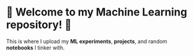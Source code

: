 <h1>🤖 Welcome to my Machine Learning repository! 🤖</h1>
   
<p>This is where I upload my <strong>ML experiments</strong>, <strong>projects</strong>, and random <strong>notebooks</strong> I tinker with.
  
